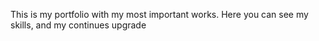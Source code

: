 This is my portfolio with my most important works. Here you can see my skills, and my continues upgrade